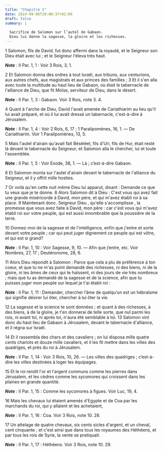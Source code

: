 ```yaml
---
title: "Chapitre 1"
date: 2024-09-06T20:00:37+02:00
draft: false
summary: |
  
  Sacrifice de Salomon sur l’autel de Gabaon.
  Dieu lui donne la sagesse, la gloire et les richesses.
---
```



1 Salomon, fils de David, fut donc affermi dans la royauté, et le Seigneur son Dieu était avec lui ; et le Seigneur l'éleva très haut.

***Note*** :  II Par. 1, 1 : Voir 3 Rois, 3, 1.


2 Et Salomon donna des ordres à tout Israël, aux tribuns, aux centurions, aux autres chefs, aux magistrats et aux princes des familles ; 3 Et il s'en alla avec toute la multitude au haut lieu de Gabaon, où était le tabernacle de l'alliance de Dieu, que fit Moïse, serviteur de Dieu, dans le désert.

***Note*** :  II Par. 1, 3 : Gabaon. Voir 3 Rois, note 3. 4.

4 Quant à l'arche de Dieu, David l'avait amenée de Cariathiarim au lieu qu'il lui avait préparé, et où il lui avait dressé un tabernacle, c'est-à-dire à Jérusalem.

***Note*** :  II Par. 1, 4 : Voir 2 Rois, 6, 17 ; 1 Paralipomènes, 16, 1. ― De Cariathiarim. Voir 1 Paralipomènes, 13, 5.

5 Mais l'autel d'airain qu'avait fait Béséléel, fils d'Uri, fils de Hur, était resté là devant le tabernacle du Seigneur; et Salomon alla le chercher, lui et toute l'assemblée.

***Note*** :  II Par. 1, 5 : Voir Exode, 38, 1. ― Là ; c’est-à-dire Gabaon.

6 Et Salomon monta sur l'autel d'airain devant le tabernacle de l'alliance du Seigneur, et il y offrit mille hosties.


7 Or voilà qu'en cette nuit même Dieu lui apparut, disant : Demande ce que tu veux que je te donne. 8 Alors Salomon dit à Dieu : C'est vous qui avez fait une grande miséricorde à David, mon père, et qui m'avez établi roi à sa place. 9 Maintenant donc. Seigneur Dieu , qu'elle s'accomplisse , la promesse que vous avez faite à David, mon père : car c'est vous qui m'avez établi roi sur votre peuple, qui est aussi innombrable que la poussière de la terre.

10 Donnez-moi de la sagesse et de l'intelligence, enfin que j'entre et sorte devant votre peuple ; car qui peut juger dignement ce peuple qui est vôtre, et qui est si grand?

***Note*** :  II Par. 1, 10 : Voir Sagesse, 9, 10. ― Afin que j’entre, etc. Voir Nombres, 27, 17 ; Deutéronome, 28, 6.


11 Alors Dieu répondit à Salomon : Parce que cela a plu de préférence à ton coeur, et que tu ne m'as point demandé des richesses, ni des biens, ni de la gloire, ni les âmes de ceux qui te haïssent, ni des jours de vie très nombreux ; mais que tu as demandé de la sagesse et de la science, afin que tu puisses juger mon peuple sur lequel je t'ai établi roi :

***Note*** :  II Par. 1, 11 : Demander, chercher l’âme de quelqu’un est un hébraïsme qui signifie désirer lui ôter, chercher à lui ôter la vie.

12 La sagesse et la science te sont données ; et quant à des richesses, à des biens, à de la gloire, je t'en donnerai de telle sorte, que nul parmi les rois, ni avant toi, ni après toi, n'aura été semblable à toi. 13 Salomon vint donc du haut lieu de Gabaon à Jérusalem, devant le tabernacle d'alliance, et il régna sur Israël.


14 Et il rassembla des chars et des cavaliers ; on lui disposa mille quatre cents chariots et douze mille cavaliers, et il les fit mettre dans les villes des quadriges, et près du roi à Jérusalem.

***Note*** :  II Par. 1, 14 : Voir 3 Rois, 10, 26. ― Les villes des quadriges ; c’est-à-dire les villes destinées à loger les équipages.

15 Et le roi rendit l'or et l'argent communs comme les pierres dans Jérusalem, et les cèdres comme les sycomores qui croissent dans les plaines en grande quantité.

***Note*** :  II Par. 1, 15 : Comme les sycomores à figues. Voir Luc, 19, 4.

16 Mais les chevaux lui étaient amenés d'Egypte et de Coa par les marchands du roi, qui y allaient et les achetaient,

***Note*** :  II Par. 1, 16 : Coa. Voir 3 Rois, note 10. 28.

17 Un attelage de quatre chevaux, six cents sicles d'argent, et un cheval, cent cinquante ; et c'est ainsi que dans tous les royaumes des Héthéens, et par tous les rois de Syrie, la vente se pratiquait.

***Note*** :  II Par. 1, 17 : Héthéens. Voir 3 Rois, note 10. 29.


